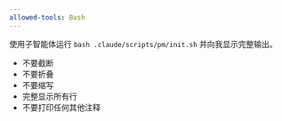 ```yaml
---
allowed-tools: Bash
---
```


使用子智能体运行 `bash .claude/scripts/pm/init.sh` 并向我显示完整输出。

- 不要截断
- 不要折叠
- 不要缩写
- 完整显示所有行
- 不要打印任何其他注释